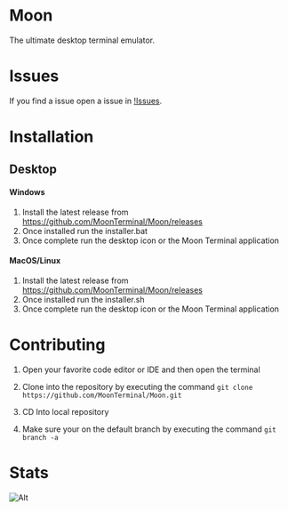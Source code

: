 # Moon
The ultimate desktop terminal emulator.

# Issues
If you find a issue open a issue in [!Issues](https://github.com/MoonTerminal/Moon/issues).

# Installation 

## Desktop 

#### Windows
1. Install the latest release from https://github.com/MoonTerminal/Moon/releases 
2. Once installed run the installer.bat 
3. Once complete run the desktop icon or the Moon Terminal application 

#### MacOS/Linux
1. Install the latest release from https://github.com/MoonTerminal/Moon/releases
2. Once installed run the installer.sh 
3. Once complete run the desktop icon or the Moon Terminal application 

# Contributing

1. Open your favorite code editor or IDE and then open the terminal

2. Clone into the repository by executing the command `git clone https://github.com/MoonTerminal/Moon.git`

3. CD Into local repository
   
4. Make sure your on the default branch by executing the command `git branch -a`


# Stats
![Alt](https://repobeats.axiom.co/api/embed/f614861ce3c279c15380e7f8eb0df4adb1d01cdc.svg "Repobeats analytics image")
   


